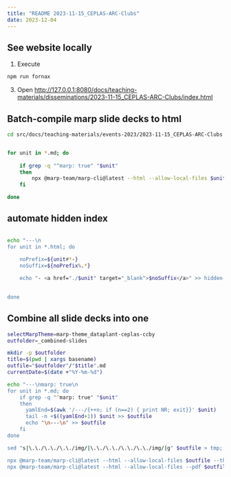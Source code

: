 ```yaml
---
title: "README 2023-11-15_CEPLAS-ARC-Clubs"
date: 2023-12-04
---
```


## See website locally

1. Execute
```bash
npm run fornax
```
3. Open http://127.0.0.1:8080/docs/teaching-materials/disseminations/2023-11-15_CEPLAS-ARC-Clubs/index.html


## Batch-compile marp slide decks to html

```bash
cd src/docs/teaching-materials/events-2023/2023-11-15_CEPLAS-ARC-Clubs
```

```bash

for unit in *.md; do
    
    if grep -q "^marp: true" "$unit"
    then
        npx @marp-team/marp-cli@latest --html --allow-local-files $unit --theme-set $marpTheme ../../style/ --
    fi

done
```

## automate hidden index

```bash

echo "---\n
for unit in *.html; do
    
    noPrefix=${unit#*-}
    noSuffix=${noPrefix%.*}

    echo "- <a href="./$unit" target="_blank">$noSuffix</a>" >> hidden-index.md
   

done
```

## Combine all slide decks into one

```zsh
selectMarpTheme=marp-theme_dataplant-ceplas-ccby
outfolder=_combined-slides

mkdir -p $outfolder
title=$(pwd | xargs basename)
outfile="$outfolder"/"$title".md
currentDate=$(date +"%Y-%m-%d")

echo "---\nmarp: true\n
for unit in *.md; do    
    if grep -q "^marp: true" "$unit"
    then
      yamlEnd=$(awk '/---/{++n; if (n==2) { print NR; exit}}' $unit)
      tail -n +$((yamlEnd+1)) $unit >> $outfile
      echo "\n---\n" >> $outfile
    fi
done

sed "s|\.\./\.\./\.\./img/|\.\./\.\./\.\./\.\./img/|g" $outfile > tmp; mv tmp $outfile

npx @marp-team/marp-cli@latest --html --allow-local-files $outfile --theme-set $marpTheme ../../style/ --
npx @marp-team/marp-cli@latest --html --allow-local-files --pdf $outfile --theme-set $marpTheme ../../style/ --

```
